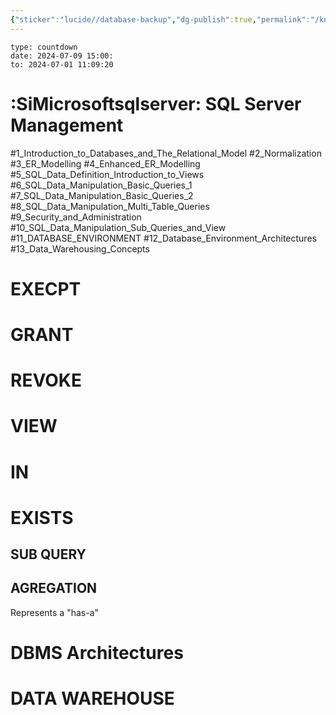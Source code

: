 ```yaml
---
{"sticker":"lucide//database-backup","dg-publish":true,"permalink":"/knowladge/database/","dgPassFrontmatter":true,"noteIcon":""}
---
```


```widgets
type: countdown
date: 2024-07-09 15:00:
to: 2024-07-01 11:09:20
```
# :SiMicrosoftsqlserver: SQL Server Management

#1_Introduction_to_Databases_and_The_Relational_Model 
#2_Normalization
#3_ER_Modelling 
#4_Enhanced_ER_Modelling 
#5_SQL_Data_Definition_Introduction_to_Views 
#6_SQL_Data_Manipulation_Basic_Queries_1 
#7_SQL_Data_Manipulation_Basic_Queries_2
#8_SQL_Data_Manipulation_Multi_Table_Queries 
#9_Security_and_Administration
#10_SQL_Data_Manipulation_Sub_Queries_and_View 
#11_DATABASE_ENVIRONMENT 
#12_Database_Environment_Architectures 
#13_Data_Warehousing_Concepts

# EXECPT
# GRANT
# REVOKE
# VIEW
# IN
# EXISTS
## SUB QUERY
## AGREGATION
Represents a "has-a"
# DBMS Architectures
# DATA WAREHOUSE
